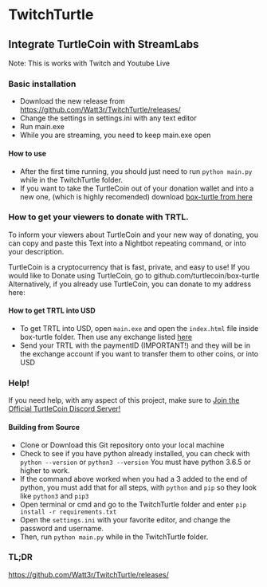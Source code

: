 TwitchTurtle
======
## Integrate TurtleCoin with StreamLabs
Note: This is works with Twitch and Youtube Live
### Basic installation

* Download the new release from https://github.com/Watt3r/TwitchTurtle/releases/ 
* Change the settings in settings.ini with any text editor
* Run main.exe
* While you are streaming, you need to keep main.exe open

#### How to use

* After the first time running, you should just need to run `python main.py` while in the TwitchTurtle folder.
* If you want to take the TurtleCoin out of your donation wallet and into a new one, (which is highly recomended) download [box-turtle from here](https://github.com/watt3r/box-turtle)

### How to get your viewers to donate with TRTL.

To inform your viewers about TurtleCoin and your new way of donating, you can copy and paste this Text into a Nightbot repeating command, or into your description.


TurtleCoin is a cryptocurrency that is fast, private, and easy to use!
If you would like to Donate using TurtleCoin, go to github.com/turtlecoin/box-turtle
Alternatively, if you already use TurtleCoin, you can donate to my address here: <YOUR TRTL ADDRESS>

#### How to get TRTL into USD

* To get TRTL into USD, open `main.exe` and open the `index.html` file inside box-turtle folder. Then use any exchange listed [here](http://turtleturtle.org)
* Send your TRTL with the paymentID (IMPORTANT!) and they will be in the exchange account if you want to transfer them to other coins, or into USD

### Help!

If you need help, with any aspect of this project, make sure to [Join the Official TurtleCoin Discord Server!](http://chat.turtlecoin.lol)

#### Building from Source

* Clone or Download this Git repository onto your local machine
* Check to see if you have python already installed, you can check with `python --version` or `python3 --version` You must have python 3.6.5 or higher to work.
* If the command above worked when you had a 3 added to the end of python, you must add that for all steps, with `python` and `pip` so they look like `python3` and `pip3`
* Open terminal or cmd and go to the TwitchTurtle folder and enter `pip install -r requirements.txt`
* Open the `settings.ini` with your favorite editor, and change the password and username.
* Then, run `python main.py` while in the TwitchTurtle folder.


### TL;DR

https://github.com/Watt3r/TwitchTurtle/releases/
